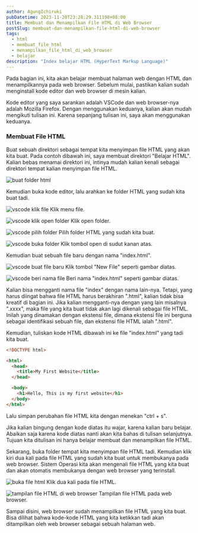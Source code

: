 ```yaml
---
author: AgungIchiruki
pubDatetime: 2023-11-20T23:28:29.311198+08:00
title: Membuat dan Menampilkan File HTML di Web Browser
postSlug: membuat-dan-menampilkan-file-html-di-web-browser
tags:
  - html
  - membuat_file_html
  - menampilkan_file_html_di_web_browser
  - belajar
description: "Index belajar HTML (HyperText Markup Language)"
---
```


Pada bagian ini, kita akan belajar membuat halaman web dengan HTML dan menampilkannya pada web browser. Sebelum mulai, pastikan kalian sudah menginstall kode editor dan web browser di mesin kalian.

Kode editor yang saya sarankan adalah VSCode dan web browser-nya adalah Mozilla Firefox. Dengan menggunakan keduanya, kalian akan mudah mengikuti tulisan ini. Karena sepanjang tulisan ini, saya akan menggunakan keduanya.

### Membuat File HTML
Buat sebuah direktori sebagai tempat kita menyimpan file HTML yang akan kita buat. Pada contoh dibawah ini, saya membuat direktori "Belajar HTML". Kalian bebas menamai direktori ini, intinya mudah kalian kenali sebagai direktori tempat kalian menyimpan file HTML.

![buat folder html](/assets/posts-images/belajar-html/buat-folder.png)

Kemudian buka kode editor, lalu arahkan ke folder HTML yang sudah kita buat tadi.

![vscode klik file](/assets/posts-images/belajar-html/vscode-klik-file.png)
Klik menu file.

![vscode klik open folder](/assets/posts-images/belajar-html/vscode-klik-open-folder.png)
Klik open folder.

![vscode pilih folder](/assets/posts-images/belajar-html/vscode-pilih-folder.png)
Pilih folder HTML yang sudah kita buat.

![vscode buka folder](/assets/posts-images/belajar-html/vscode-klik-buka-folder.png)
Klik tombol open di sudut kanan atas.

Kemudian buat sebuah file baru dengan nama "index.html".

![vscode buat file baru](/assets/posts-images/belajar-html/vscode-new-file.png)
Klik tombol "New File" seperti gambar diatas.

![vscode beri nama file](/assets/posts-images/belajar-html/vscode-nama-file.png)
Beri nama "index.html" seperti gambar diatas.

Kalian bisa mengganti nama file "index" dengan nama lain-nya. Tetapi, yang harus diingat bahwa file HTML harus berakhiran ".html", kalian tidak bisa kreatif di bagian ini. Jika kalian mengganti-nya dengan yang lain misalnya ".xxxx", maka file yang kita buat tidak akan lagi dikenali sebagai file HTML. Inilah yang dinamakan dengan ekstensi file, dimana ekstensi file ini berguna sebagai identifikasi sebuah file, dan ekstensi file HTML ialah ".html".

Kemudian, tuliskan kode HTML dibawah ini ke file "index.html" yang tadi kita buat.

```html
<!DOCTYPE html>

<html>
  <head>
    <title>My First Website</title>
  </head>

  <body>
    <h1>Hello, This is my first website</h1>
  </body>
</html>
```

Lalu simpan perubahan file HTML kita dengan menekan "ctrl + s".

Jika kalian bingung dengan kode diatas itu wajar, karena kalian baru belajar. Abaikan saja karena kode diatas nanti akan kita bahas di tulisan selanjutnya. Tujuan kita ditulisan ini hanya belajar membuat dan menampilkan file HTML.

Sekarang, buka folder tempat kita menyimpan file HTML tadi. Kemudian klik kiri dua kali pada file HTML yang sudah kita buat untuk membukanya pada web browser. Sistem Operasi kita akan mengenali file HTML yang kita buat dan akan otomatis membukanya dengan web browser yang terinstall.

![buka file html](/assets/posts-images/belajar-html/buka-file-html.png)
Klik dua kali pada file HTML.

![tampilan file HTML di web browser](/assets/posts-images/belajar-html/tampilan-html-di-web-browser.png)
Tampilan file HTML pada web browser.

Sampai disini, web browser sudah menampilkan file HTML yang kita buat. Bisa dilihat bahwa kode-kode HTML yang kita ketikkan tadi akan ditampilkan oleh web browser sebagai sebuah halaman web.